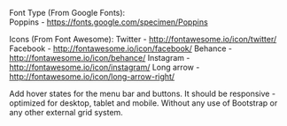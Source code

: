 Font Type (From Google Fonts):  
Poppins - https://fonts.google.com/specimen/Poppins

Icons (From Font Awesome):
Twitter - http://fontawesome.io/icon/twitter/
Facebook - http://fontawesome.io/icon/facebook/
Behance - http://fontawesome.io/icon/behance/
Instagram - http://fontawesome.io/icon/instagram/
Long arrow - http://fontawesome.io/icon/long-arrow-right/


Add hover states for the menu bar and buttons. It should be responsive - optimized for desktop, tablet and mobile. Without any use of Bootstrap or any other external grid system.
